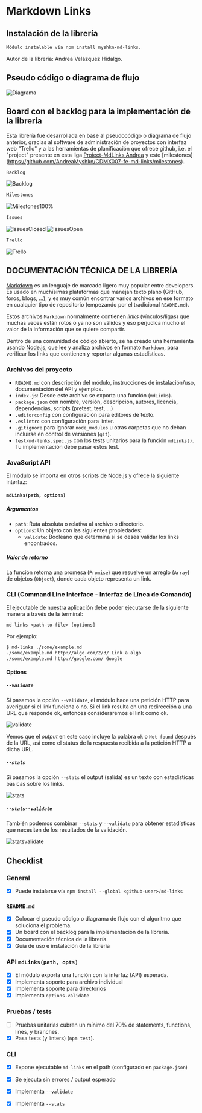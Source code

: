 
# Markdown Links

## Instalación de la librería

```sh
Módulo instalable vía npm install myshkn-md-links.
```
Autor de la librería: Andrea Velázquez Hidalgo.

## Pseudo código o diagrama de flujo 
![Diagrama](https://raw.githubusercontent.com/AndreaMyshkn/CDMX007-fe-md-links/master/img/MD-LINKS%20DIAGRAMA.jpeg)

## Board con el backlog para la implementación de la librería

Esta librería fue desarrollada en base al pseudocódigo o diagrama de flujo anterior, gracias al software de administración de proyectos con interfaz web "Trello" y a las herramientas de planificación que ofrece github, i.e. el "project" presente en  esta liga [Project-MdLinks Andrea](https://github.com/AndreaMyshkn/CDMX007-fe-md-links/projects/1) y este [milestones] (https://github.com/AndreaMyshkn/CDMX007-fe-md-links/milestones).

```sh 
Backlog
```
![Backlog](https://raw.githubusercontent.com/AndreaMyshkn/CDMX007-fe-md-links/master/img/Backlog.png)
```sh
Milestones
```
![Milestones100%](https://raw.githubusercontent.com/AndreaMyshkn/CDMX007-fe-md-links/master/img/milestones.jpg)
```sh
Issues
```
![IssuesClosed](https://raw.githubusercontent.com/AndreaMyshkn/CDMX007-fe-md-links/master/img/IssuesClosed.jpg)
![IssuesOpen](https://raw.githubusercontent.com/AndreaMyshkn/CDMX007-fe-md-links/master/img/IssuesOpen.jpg)
```sh
Trello
```
![Trello](https://raw.githubusercontent.com/AndreaMyshkn/CDMX007-fe-md-links/master/img/trello2.jpg)

## DOCUMENTACIÓN TÉCNICA DE LA LIBRERÍA

[Markdown](https://es.wikipedia.org/wiki/Markdown) es un lenguaje de marcado
ligero muy popular entre developers. Es usado en muchísimas plataformas que
manejan texto plano (GitHub, foros, blogs, ...), y es muy común
encontrar varios archivos en ese formato en cualquier tipo de repositorio
(empezando por el tradicional `README.md`).

Estos archivos `Markdown` normalmente contienen _links_ (vínculos/ligas) que
muchas veces están rotos o ya no son válidos y eso perjudica mucho el valor de
la información que se quiere compartir.

Dentro de una comunidad de código abierto, se ha creado una herramienta usando 
[Node.js](https://nodejs.org/), que lee y analiza archivos
en formato `Markdown`, para verificar los links que contienen y reportar
algunas estadísticas.


### Archivos del proyecto

- `README.md` con descripción del módulo, instrucciones de instalación/uso,
  documentación del API y ejemplos. 
- `index.js`: Desde este archivo se exporta una función (`mdLinks`).
- `package.json` con nombre, versión, descripción, autores, licencia,
  dependencias, scripts (pretest, test, ...)
- `.editorconfig` con configuración para editores de texto.
- `.eslintrc` con configuración para linter.
- `.gitignore` para ignorar `node_modules` u otras carpetas que no deban
  incluirse en control de versiones (`git`).
- `test/md-links.spec.js` con los tests unitarios para la función
  `mdLinks()`. Tu implementación debe pasar estos test.

### JavaScript API

El módulo se importa en otros scripts de Node.js y ofrece la
siguiente interfaz:

#### `mdLinks(path, options)`

##### Argumentos

- `path`: Ruta absoluta o relativa al archivo o directorio.
- `options`: Un objeto con las siguientes propiedades:
  - `validate`: Booleano que determina si se desea validar los links
    encontrados.

##### Valor de retorno

La función retorna una promesa (`Promise`) que resuelve un arreglo
(`Array`) de objetos (`Object`), donde cada objeto representa un link.


### CLI (Command Line Interface - Interfaz de Línea de Comando)

El ejecutable de nuestra aplicación debe poder ejecutarse de la siguiente
manera a través de la terminal:

`md-links <path-to-file> [options]`

Por ejemplo:

```sh
$ md-links ./some/example.md
./some/example.md http://algo.com/2/3/ Link a algo
./some/example.md http://google.com/ Google
```


#### Options

##### `--validate`

Si pasamos la opción `--validate`, el módulo hace una petición HTTP para
averiguar si el link funciona o no. Si el link resulta en una redirección a una
URL que responde ok, entonces consideraremos el link como ok.


![validate](https://raw.githubusercontent.com/AndreaMyshkn/CDMX007-fe-md-links/master/img/validate.jpg)

Vemos que el _output_ en este caso incluye la palabra `ok` o `Not found` después de
la URL, así como el status de la respuesta recibida a la petición HTTP a dicha
URL.

##### `--stats`

Si pasamos la opción `--stats` el output (salida) es un texto con estadísticas
básicas sobre los links.

![stats](https://raw.githubusercontent.com/AndreaMyshkn/CDMX007-fe-md-links/master/img/stats.jpg)


##### `--stats--validate`
También podemos combinar `--stats` y `--validate` para obtener estadísticas que
necesiten de los resultados de la validación.

![statsvalidate](https://raw.githubusercontent.com/AndreaMyshkn/CDMX007-fe-md-links/master/img/--stats--validate.jpg)


## Checklist

### General

- [x] Puede instalarse vía `npm install --global <github-user>/md-links`

### `README.md`

- [x] Colocar el pseudo código o diagrama de flujo con el algoritmo que soluciona el problema.
- [x] Un board con el backlog para la implementación de la librería.
- [x] Documentación técnica de la librería.
- [x] Guía de uso e instalación de la librería

### API `mdLinks(path, opts)`

- [x] El módulo exporta una función con la interfaz (API) esperada.
- [x] Implementa soporte para archivo individual
- [x] Implementa soporte para directorios
- [x] Implementa `options.validate`

### Pruebas / tests

- [ ] Pruebas unitarias cubren un mínimo del 70% de statements, functions,
      lines, y branches.
- [x] Pasa tests (y linters) (`npm test`).

### CLI

- [x] Expone ejecutable `md-links` en el path (configurado en `package.json`)
- [x] Se ejecuta sin errores / output esperado
- [x] Implementa `--validate`
- [x] Implementa `--stats`



